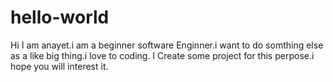 # hello-world
Hi 
I am anayet.i am a beginner software Enginner.i want to do somthing else as a like big thing.i love to coding. I Create some project for this perpose.i hope you will interest it.
